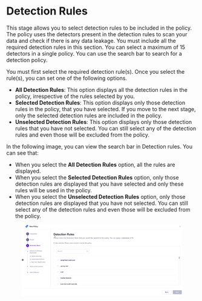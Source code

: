 # Detection Rules

This stage allows you to select detection rules to be included in the policy. The policy uses the detectors present in the detection rules to scan your data and check if there is any data leakage. You must include all the required detection rules in this section. You can select a maximum of 15 detectors in a single policy. You can use the search bar to search for a detection policy.

You must first select the required detection rule(s). Once you select the rule(s), you can set one of the following options.&#x20;

* **All Detection Rules**: This option displays all the detection rules in the policy, irrespective of the rules selected by you.
* **Selected Detection Rules**: This option displays only those detection rules in the policy, that you have selected. If you move to the next stage, only the selected detection rules are included in the policy.
* **Unselected Detection Rules**: This option displays only those detection rules that you have not selected. You can still select any of the detection rules and even those will be excluded from the policy.&#x20;

In the following image, you can view the search bar in Detection rules. You can see that:

* When you select the **All Detection Rules** option, all the rules are displayed.&#x20;
* When you select the **Selected Detection Rules** option, only those detection rules are displayed that you have selected and only these rules will be used in the policy.&#x20;
* When you select the **Unselected Detection Rules** option, only those detection rules are displayed that you have not selected. You can still select any of the detection rules and even those will be excluded from the policy.&#x20;

<figure><img src="../../.gitbook/assets/4.gif" alt=""><figcaption></figcaption></figure>
